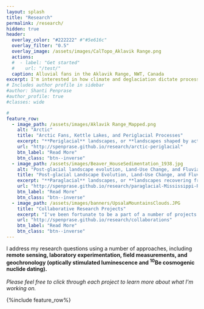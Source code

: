 ```yaml
---
layout: splash
title: "Research"
permalink: /research/
hidden: true
header:
  overlay_color: "#222222" #"#5e616c"
  overlay_filter: "0.5"
  overlay_image: /assets/images/CalTopo_Aklavik Range.png
  actions:
  #  - label: "Get started"
  #    url: "/test/"
  caption: Alluvial fans in the Aklavik Range, NWT, Canada
excerpt: I'm interested in how climate and deglaciation dictate process and morphology of landscapes across timescales, from thousand-year deglacial climate change to modern, anthropogenic shifts.
# Includes author profile in sidebar
#author: Shanti Penprase
#author_profile: true
#classes: wide

# 
feature_row:
  - image_path: /assets/images/Aklavik Range_Mapped.png
    alt: "Arctic"
    title: "Arctic Fans, Kettle Lakes, and Periglacial Processes"
    excerpt: "**Periglacial** landscapes, or **landscapes shaped by active freeze-thaw processes and/or in proximity to glaciers**, are the first phase of processes that change the landscape following glaciation. This work focuses on two major landforms found in cold regions: alluvial fans and kettle lakes."
    url: "http://spenprase.github.io/research/arctic-periglacial"
    btn_label: "Read More"
    btn_class: "btn--inverse"  
  - image_path: /assets/images/Beaver_HouseSedimentation_1938.jpg
    alt: "Post-glacial landscape evolution, Land-Use Change, and Fluvial Systems"
    title: "Post-glacial Landscape Evolution, Land-Use Change, and Fluvial Systems"
    excerpt: "**Paraglacial** landscapes, or **landscapes recovering from the impacts of glaciation**, can still be shaped by glacially-driven processes thousands of years after ice retreat. In the Upper Mississippi River Valley, I address questions spanning from the Last Glacial Maximum to Euro-American settlement to understand how river systems are shaped by changes in climate, erosion rate, and post-glacial processes."
    url: "http://spenprase.github.io/research/paraglacial-Mississippi-River"
    btn_label: "Read More"
    btn_class: "btn--inverse"
  - image_path: /assets/images/banners/UpsalaMountainsClouds.JPG
    title: "Collaborative Research Projects"
    excerpt: "I've been fortunate to be a part of a number of projects led by other scientists, including **extensive work on deglaciation in the Southern Patagonian Icefield, Argentina.**"
    url: "http://spenprase.github.io/research/collaborations"
    btn_label: "Read More"
    btn_class: "btn--inverse"      
---
```

I address my research questions using a number of approaches, including **remote sensing, laboratory experimentation, field measurements, and geochronology (optically stimulated luminescence and <sup>10</sup>Be cosmogenic nuclide dating).**<br><br><i>Please feel free to click through each project to learn more about what I'm working on.</i>

{%include feature_row%}


